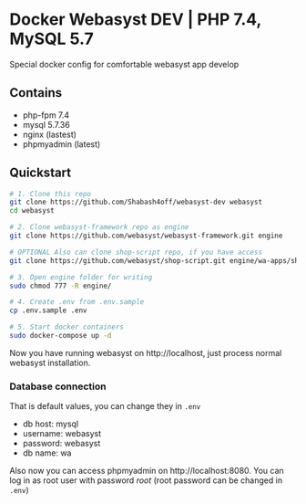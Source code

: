 # Docker Webasyst DEV | PHP 7.4, MySQL 5.7
Special docker config for comfortable webasyst app develop  
  
## Contains
- php-fpm 7.4
- mysql 5.7.36
- nginx (lastest)
- phpmyadmin (latest)

## Quickstart
```bash
# 1. Clone this repo
git clone https://github.com/Shabash4off/webasyst-dev webasyst
cd webasyst

# 2. Clone webasyst-framework repo as engine
git clone https://github.com/webasyst/webasyst-framework.git engine

# OPTIONAL Also can clone shop-script repo, if you have access  
git clone https://github.com/webasyst/shop-script.git engine/wa-apps/shop

# 3. Open engine folder for writing
sudo chmod 777 -R engine/

# 4. Create .env from .env.sample
cp .env.sample .env

# 5. Start docker containers
sudo docker-compose up -d
```
Now you have running webasyst on http://localhost, just process normal webasyst installation.

### Database connection  
That is default values, you can change they in `.env`
- db host: mysql
- username: webasyst
- password: webasyst
- db name: wa 

Also now you can access phpmyadmin on http://localhost:8080. You can log in as root user with password _root_ (root password can be changed in `.env`)
